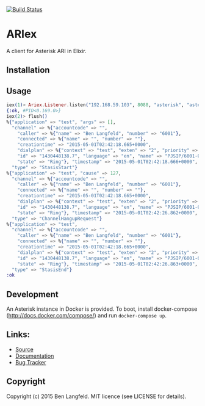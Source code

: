 [![Build Status](https://secure.travis-ci.org/benlangfeld/ariex.png?branch=develop)](http://travis-ci.org/benlangfeld/ariex)

# ARIex

A client for Asterisk ARI in Elixir.

## Installation

## Usage

```elixir
iex(1)> Ariex.Listener.listen("192.168.59.103", 8088, "asterisk", "asterisk", "test")
{:ok, #PID<0.169.0>}
iex(2)> flush()
%{"application" => "test", "args" => [],
  "channel" => %{"accountcode" => "",
    "caller" => %{"name" => "Ben Langfeld", "number" => "6001"},
    "connected" => %{"name" => "", "number" => ""},
    "creationtime" => "2015-05-01T02:42:18.665+0000",
    "dialplan" => %{"context" => "test", "exten" => "2", "priority" => 2},
    "id" => "1430448138.7", "language" => "en", "name" => "PJSIP/6001-00000006",
    "state" => "Ring"}, "timestamp" => "2015-05-01T02:42:18.666+0000",
  "type" => "StasisStart"}
%{"application" => "test", "cause" => 127,
  "channel" => %{"accountcode" => "",
    "caller" => %{"name" => "Ben Langfeld", "number" => "6001"},
    "connected" => %{"name" => "", "number" => ""},
    "creationtime" => "2015-05-01T02:42:18.665+0000",
    "dialplan" => %{"context" => "test", "exten" => "2", "priority" => 2},
    "id" => "1430448138.7", "language" => "en", "name" => "PJSIP/6001-00000006",
    "state" => "Ring"}, "timestamp" => "2015-05-01T02:42:26.862+0000",
  "type" => "ChannelHangupRequest"}
%{"application" => "test",
  "channel" => %{"accountcode" => "",
    "caller" => %{"name" => "Ben Langfeld", "number" => "6001"},
    "connected" => %{"name" => "", "number" => ""},
    "creationtime" => "2015-05-01T02:42:18.665+0000",
    "dialplan" => %{"context" => "test", "exten" => "2", "priority" => 2},
    "id" => "1430448138.7", "language" => "en", "name" => "PJSIP/6001-00000006",
    "state" => "Ring"}, "timestamp" => "2015-05-01T02:42:26.863+0000",
  "type" => "StasisEnd"}
:ok
```

## Development

An Asterisk instance in Docker is provided. To boot, install docker-compose (http://docs.docker.com/compose/) and run `docker-compose up`.

## Links:
* [Source](https://github.com/benlangfeld/ariex)
* [Documentation](https://hex.pm/packages/ariex)
* [Bug Tracker](https://github.com/benlangfeld/ariex/issues)

## Copyright

Copyright (c) 2015 Ben Langfeld. MIT licence (see LICENSE for details).
